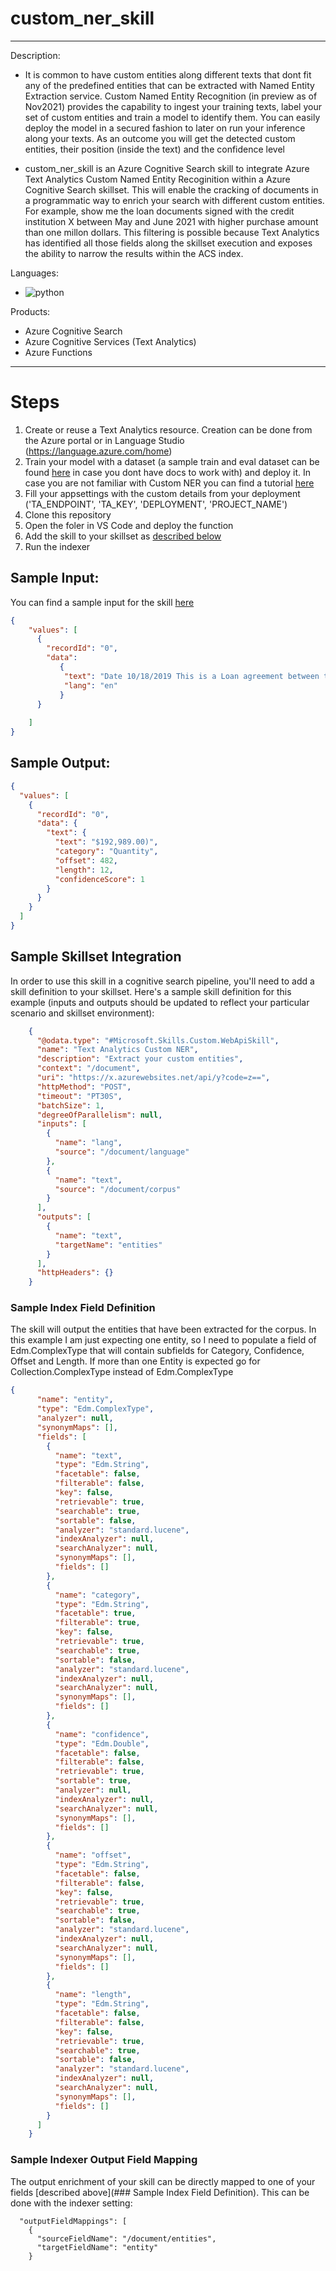 # custom_ner_skill
---
Description:
- It is common to have custom entities along different texts that dont fit any of the predefined entities that can be extracted with Named Entity Extraction service. Custom Named Entity Recognition (in preview as of Nov2021) provides the capability to ingest your training texts, label your set of custom entities and train a model to identify them. You can easily deploy the model in a secured fashion to later on run your inference along your texts. As an outcome you will get the detected custom entities, their position (inside the text) and the confidence level

- custom_ner_skill is an Azure Cognitive Search skill to integrate Azure Text Analytics Custom Named Entity Recoginition within a Azure Cognitive Search skillset. This will enable the cracking of documents in a programmatic way to enrich your search with different custom entities. For example, show me the loan documents signed with the credit institution X between May and June 2021 with higher purchase amount than one millon dollars. This filtering is possible because Text Analytics has identified all those fields along the skillset execution and exposes the ability to narrow the results within the ACS index.

Languages:
- ![python](https://img.shields.io/badge/language-python-orange)

Products:
- Azure Cognitive Search
- Azure Cognitive Services (Text Analytics)
- Azure Functions
---

# Steps    

1. Create or reuse a Text Analytics resource. Creation can be done from the Azure portal or in Language Studio (https://language.azure.com/home)
2. Train your model with a dataset (a sample train and eval dataset can be found [here](https://github.com/Azure-Samples/cognitive-services-sample-data-files/tree/master/language-service/Custom%20NER/loan%20agreements) in case you dont have docs to work with) and deploy it. In case you are not familiar with Custom NER you can find a tutorial [here](https://docs.microsoft.com/en-us/azure/cognitive-services/language-service/custom-named-entity-recognition/quickstart?pivots=language-studio#upload-sample-data-to-blob-container)
3. Fill your appsettings with the custom details from your deployment ('TA_ENDPOINT', 'TA_KEY', 'DEPLOYMENT', 'PROJECT_NAME')
4. Clone this repository
5. Open the foler in VS Code and deploy the function
6. Add the skill to your skillset as [described below](#sample-skillset-integration)
7. Run the indexer

## Sample Input:

You can find a sample input for the skill [here](../main/custom_ner/sample.dat)

```json
{
    "values": [
      {
        "recordId": "0",
        "data":
           {
            "text": "Date 10/18/2019 This is a Loan agreement between the two individuals mentioned below in the parties section of the agreement. I. Parties of agreement - Casey Jensen with a mailing address of 2469 Pennsylvania Avenue, City of New Brunswick, State of New Jersey (the Borrower) - Hollie Rees with a mailing address of 42 Gladwell Street, City of Memphis, State of Tennessee (the Lender) II. Amount The loan amount given by lender to borrower is one hundred ninety-two thousand nine hundred eighty-nine Dollars ($192,989.00) (The Note)",
            "lang": "en"
           }
      }
     
    ]
}
```

## Sample Output:

```json
{
  "values": [
    {
      "recordId": "0",
      "data": {
        "text": {
          "text": "$192,989.00)",
          "category": "Quantity",
          "offset": 482,
          "length": 12,
          "confidenceScore": 1
        }
      }
    }
  ]
}
```

## Sample Skillset Integration

In order to use this skill in a cognitive search pipeline, you'll need to add a skill definition to your skillset.
Here's a sample skill definition for this example (inputs and outputs should be updated to reflect your particular scenario and skillset environment):

```json
    {
      "@odata.type": "#Microsoft.Skills.Custom.WebApiSkill",
      "name": "Text Analytics Custom NER",
      "description": "Extract your custom entities",
      "context": "/document",
      "uri": "https://x.azurewebsites.net/api/y?code=z==",
      "httpMethod": "POST",
      "timeout": "PT30S",
      "batchSize": 1,
      "degreeOfParallelism": null,
      "inputs": [
        {
          "name": "lang",
          "source": "/document/language"
        },
        {
          "name": "text",
          "source": "/document/corpus"
        }
      ],
      "outputs": [
        {
          "name": "text",
          "targetName": "entities"
        }
      ],
      "httpHeaders": {}
    }
```

### Sample Index Field Definition

The skill will output the entities that have been extracted for the corpus. In this example I am just expecting one entity, so I need to populate a field of Edm.ComplexType that will contain subfields for Category, Confidence, Offset and Length. If more than one Entity is expected go for Collection.ComplexType instead of Edm.ComplexType

```json
{
      "name": "entity",
      "type": "Edm.ComplexType",
      "analyzer": null,
      "synonymMaps": [],
      "fields": [
        {
          "name": "text",
          "type": "Edm.String",
          "facetable": false,
          "filterable": false,
          "key": false,
          "retrievable": true,
          "searchable": true,
          "sortable": false,
          "analyzer": "standard.lucene",
          "indexAnalyzer": null,
          "searchAnalyzer": null,
          "synonymMaps": [],
          "fields": []
        },
        {
          "name": "category",
          "type": "Edm.String",
          "facetable": true,
          "filterable": true,
          "key": false,
          "retrievable": true,
          "searchable": true,
          "sortable": false,
          "analyzer": "standard.lucene",
          "indexAnalyzer": null,
          "searchAnalyzer": null,
          "synonymMaps": [],
          "fields": []
        },
        {
          "name": "confidence",
          "type": "Edm.Double",
          "facetable": false,
          "filterable": false,
          "retrievable": true,
          "sortable": true,
          "analyzer": null,
          "indexAnalyzer": null,
          "searchAnalyzer": null,
          "synonymMaps": [],
          "fields": []
        },
        {
          "name": "offset",
          "type": "Edm.String",
          "facetable": false,
          "filterable": false,
          "key": false,
          "retrievable": true,
          "searchable": true,
          "sortable": false,
          "analyzer": "standard.lucene",
          "indexAnalyzer": null,
          "searchAnalyzer": null,
          "synonymMaps": [],
          "fields": []
        },
        {
          "name": "length",
          "type": "Edm.String",
          "facetable": false,
          "filterable": false,
          "key": false,
          "retrievable": true,
          "searchable": true,
          "sortable": false,
          "analyzer": "standard.lucene",
          "indexAnalyzer": null,
          "searchAnalyzer": null,
          "synonymMaps": [],
          "fields": []
        }
      ]
    }
```

### Sample Indexer Output Field Mapping

The output enrichment of your skill can be directly mapped to one of your fields [described above](### Sample Index Field Definition). This can be done with the indexer setting:
```
  "outputFieldMappings": [
    {
      "sourceFieldName": "/document/entities",
      "targetFieldName": "entity"
    }
```
